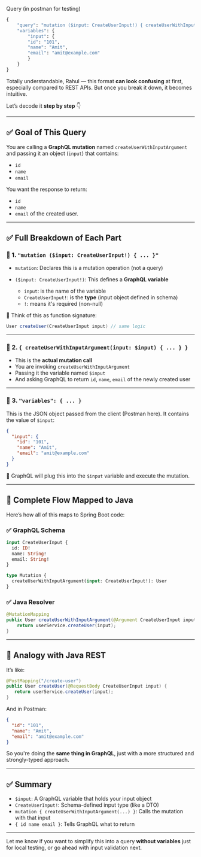 Query (in postman for testing)

```graphql
{
    "query": "mutation ($input: CreateUserInput!) { createUserWithInputArgument(input: $input) { id name email } }",
    "variables": {
        "input": {
        "id": "101",
        "name": "Amit",
        "email": "amit@example.com"
        }
    }
}
```

Totally understandable, Rahul — this format **can look confusing** at first, especially compared to REST APIs. But once you break it down, it becomes intuitive.

Let’s decode it **step by step** 👇

---

## ✅ Goal of This Query

You are calling a **GraphQL mutation** named `createUserWithInputArgument` and passing it an object (`input`) that contains:

* `id`
* `name`
* `email`

You want the response to return:

* `id`
* `name`
* `email` of the created user.

---

## ✅ Full Breakdown of Each Part

### 🔹 1. `"mutation ($input: CreateUserInput!) { ... }"`

* `mutation`: Declares this is a mutation operation (not a query)
* `($input: CreateUserInput!)`: This defines a **GraphQL variable**

    * `input`: is the name of the variable
    * `CreateUserInput!`: is the **type** (input object defined in schema)
    * `!`: means it's required (non-null)

🧠 Think of this as function signature:

```java
User createUser(CreateUserInput input) // same logic
```

---

### 🔹 2. `{ createUserWithInputArgument(input: $input) { ... } }`

* This is the **actual mutation call**
* You are invoking `createUserWithInputArgument`
* Passing it the variable named `$input`
* And asking GraphQL to return `id`, `name`, `email` of the newly created user

---

### 🔹 3. `"variables": { ... }`

This is the JSON object passed from the client (Postman here). It contains the value of `$input`:

```json
{
  "input": {
    "id": "101",
    "name": "Amit",
    "email": "amit@example.com"
  }
}
```

🔁 GraphQL will plug this into the `$input` variable and execute the mutation.

---

## 🔄 Complete Flow Mapped to Java

Here’s how all of this maps to Spring Boot code:

### ✅ GraphQL Schema

```graphql
input CreateUserInput {
  id: ID!
  name: String!
  email: String!
}

type Mutation {
  createUserWithInputArgument(input: CreateUserInput!): User
}
```

### ✅ Java Resolver

```java
@MutationMapping
public User createUserWithInputArgument(@Argument CreateUserInput input) {
    return userService.createUser(input);
}
```

---

## 🧠 Analogy with Java REST

It’s like:

```java
@PostMapping("/create-user")
public User createUser(@RequestBody CreateUserInput input) {
   return userService.createUser(input);
}
```

And in Postman:

```json
{
  "id": "101",
  "name": "Amit",
  "email": "amit@example.com"
}
```

So you're doing the **same thing in GraphQL**, just with a more structured and strongly-typed approach.

---

## ✅ Summary

* `$input`: A GraphQL variable that holds your input object
* `CreateUserInput!`: Schema-defined input type (like a DTO)
* `mutation { createUserWithInputArgument(...) }`: Calls the mutation with that input
* `{ id name email }`: Tells GraphQL what to return

---

Let me know if you want to simplify this into a query **without variables** just for local testing, or go ahead with input validation next.
